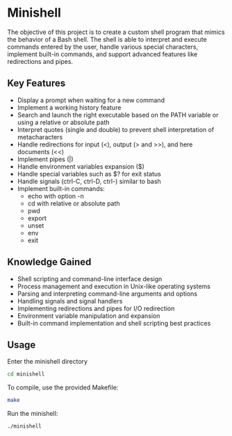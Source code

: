 # Minishell

The objective of this project is to create a custom shell program that mimics the behavior of a Bash shell. The shell is able to interpret and execute commands entered by the user, handle various special characters, implement built-in commands, and support advanced features like redirections and pipes.

## Key Features

- Display a prompt when waiting for a new command
- Implement a working history feature
- Search and launch the right executable based on the PATH variable or using a relative or absolute path
- Interpret quotes (single and double) to prevent shell interpretation of metacharacters
- Handle redirections for input (<), output (> and >>), and here documents (<<)
- Implement pipes (|)
- Handle environment variables expansion ($)
- Handle special variables such as $? for exit status
- Handle signals (ctrl-C, ctrl-D, ctrl-\) similar to bash
- Implement built-in commands:
  - echo with option -n
  - cd with relative or absolute path
  - pwd
  - export
  - unset
  - env
  - exit

## Knowledge Gained

- Shell scripting and command-line interface design
- Process management and execution in Unix-like operating systems
- Parsing and interpreting command-line arguments and options
- Handling signals and signal handlers
- Implementing redirections and pipes for I/O redirection
- Environment variable manipulation and expansion
- Built-in command implementation and shell scripting best practices

## Usage
Enter the minishell directory

```sh
cd minishell
``` 

To compile, use the provided Makefile:

```sh
make
```

Run the minishell:

```sh
./minishell
```

